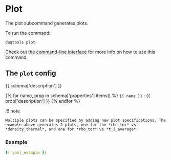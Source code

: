 # Plot

The plot subcommand generates plots.

To run the command:

`duqtools plot`

Check out [the command-line interface](/command-line-interface/#plot) for more info on how to use this command.


## The `plot` config

{{ schema['description'] }}

{% for name, prop in schema['properties'].items() %}
`{{ name }}`
: {{ prop['description'] }}
{% endfor %}

!!! note

    Multiple plots can be specified by adding new plot specifications. The example above generates 2 plots, one for the *rho_tor* vs. *density_thermal*, and one for *rho_tor* vs *t_i_average*.


### Example

```yaml title="duqtools.yaml"
{{ yaml_example }}
```
